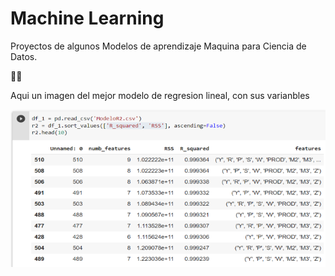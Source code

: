 # Machine Learning

Proyectos de algunos Modelos de aprendizaje Maquina para Ciencia de Datos.

🐱‍💻

Aqui un imagen del mejor modelo de regresion lineal, con sus varianbles 

![Image text](https://github.com/Oswaldoivann/MachineLearning/blob/main/Mejor_modelo.PNG)
